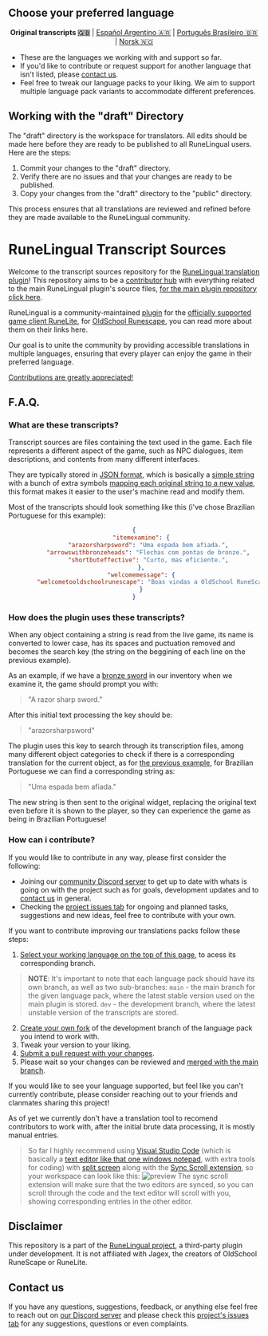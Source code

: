 ## Choose your preferred language
<div style="text-align: center;">

**Original transcripts :uk:** | [Español Argentino :argentina:](https://github.com/IaKee/Runelingual-Transcripts/tree/espanol-argentino-main) | [Português Brasileiro :brazil:](https://github.com/IaKee/Runelingual-Transcripts/tree/portugues-brasileiro-main) | [Norsk :norway:](https://github.com/IaKee/Runelingual-Transcripts/tree/norsk-main)

</div>

- These are the languages we working with and support so far. 
- If you'd like to contribute or request support for another language that isn't listed, please [contact us](#contact-us).
- Feel free to tweak our language packs to your liking. We aim to support multiple language pack variants to accommodate different preferences.

## Working with the "draft" Directory
The "draft" directory is the workspace for translators. All edits should be made here before they are ready to be published to all RuneLingual users. Here are the steps:

1. Commit your changes to the "draft" directory.
2. Verify there are no issues and that your changes are ready to be published.
3. Copy your changes from the "draft" directory to the "public" directory.

This process ensures that all translations are reviewed and refined before they are made available to the RuneLingual community.


# RuneLingual Transcript Sources

Welcome to the transcript sources repository for the [RuneLingual translation plugin](https://github.com/IaKee/RuneLingual-Plugin)! This repository aims to be a [contributor hub](https://discord.gg/ehwKcVdBGS) with everything related to the main RuneLingual plugin's source files, [for the main plugin repository click here](https://github.com/IaKee/RuneLingual-Plugin).

RuneLingual is a community-maintained [plugin](https://runelite.net/plugin-hub) for the [officially supported](https://secure.runescape.com/m=news/third-party-clients-update?oldschool=1) [game client RuneLite](https://runelite.net), for [OldSchool Runescape](https://oldschool.runescape.com), you can read more about them on their links here. 

Our goal is to unite the community by providing accessible translations in multiple languages, ensuring that every player can enjoy the game in their preferred language.

[Contributions are greatly appreciated!](#how-can-i-contribute) 


## F.A.Q.

### What are these transcripts?

Transcript sources are files containing the text used in the game. Each file represents a different aspect of the game, such as NPC dialogues, item descriptions, and contents from many different interfaces.

They are typically stored in [JSON format](https://en.wikipedia.org/wiki/JSON), which is basically a [simple string](https://en.wikipedia.org/wiki/String_(computer_science)) with a bunch of extra symbols [mapping each original string to a new value](https://en.wikipedia.org/wiki/Hash_table), this format makes it easier to the user's machine read and modify them. 

Most of the transcripts should look something like this (i've chose Brazilian Portuguese for this example):

<div style="text-align: center;">

```json
{
    "itemexamine": {
        "arazorsharpsword": "Uma espada bem afiada.",
        "arrowswithbronzeheads": "Flechas com pontas de bronze.",
        "shortbuteffective": "Curto, mas eficiente.",
    },
    "welcomemessage": {
        "welcometooldschoolrunescape": "Boas vindas a OldSchool RuneScape!"
    }
}
```

</div>

### How does the plugin uses these transcripts?

When any object containing a string is read from the live game, its name is converted to lower case, has its spaces and puctuation removed and becomes the search key (the string on the beggining of each line on the previous example).

As an example, if we have a [bronze sword](https://oldschool.runescape.wiki/w/Bronze_sword) in our inventory when we examine it, the game should prompt you with:
> "A razor sharp sword."

After this initial text processing the key should be:
> "arazorsharpsword"

The plugin uses this key to search through its transcription files, among many different object categories to check if there is a corresponding translation for the current object, as for [the previous example](#what-are-these-transcripts), for Brazilian Portuguese we can find a corresponding string as:
> "Uma espada bem afiada."

The new string is then sent to the original widget, replacing the original text even before it is shown to the player, so they can experience the game as being in Brazilian Portuguese!

### How can i contribute?

If you would like to contribute in any way, please first consider the following:

- Joining our [community Discord server](https://discord.gg/ehwKcVdBGS) to get up to date with whats is going on with the project such as for goals, development updates and to [contact us](#contact-us) in general.
- Checking the [project issues tab](https://github.com/IaKee/Runelingual-Transcripts/issues) for ongoing and planned tasks, suggestions and new ideas, feel free to contribute with your own.

If you want to contribute improving our translations packs follow these steps:
1. [Select your working language on the top of this page](#choose-your-preferred-language), to acess its corresponding branch.

> **NOTE**: It's important to note that each language pack should have its own branch, as well as two sub-branches:
`main` - the main branch for the given language pack, where the latest stable version used on the main plugin is stored.
`dev` - the development branch, where the latest unstable version of the transcripts are stored.

2. [Create your own fork](https://docs.github.com/en/pull-requests/collaborating-with-pull-requests/working-with-forks/fork-a-repo) of the development branch of the language pack you intend to work with.
3. Tweak your version to your liking.
4. [Submit a pull request with your changes](https://docs.github.com/en/pull-requests/collaborating-with-pull-requests/proposing-changes-to-your-work-with-pull-requests/about-pull-requests).
5. Please wait so your changes can be reviewed and [merged with the main branch](https://docs.github.com/en/pull-requests/collaborating-with-pull-requests/incorporating-changes-from-a-pull-request/merging-a-pull-request).

If you would like to see your language supported, but feel like you can't currently contribute, please consider reaching out to your friends and clanmates sharing this project!

As of yet we currently don't have a translation tool to recomend contributors to work with, after the initial brute data processing, it is mostly manual entries. 

> So far I highly recommend using [Visual Studio Code](https://code.visualstudio.com) (which is basically a [text editor like that one windows notepad](https://en.wikipedia.org/wiki/Windows_Notepad), with extra tools for coding) with [split screen](https://stackoverflow.com/questions/40709351/visual-studio-code-how-to-split-the-editor-vertically) along with the [Sync Scroll extension](https://marketplace.visualstudio.com/items?itemName=dqisme.sync-scroll), so your workspace can look like this:
![preview](https://i.imgur.com/mMJt8jZ.png)
The sync scroll extension will make sure that the two editors are synced, so you can scroll through the code and the text editor will scroll with you, showing corresponding entries in the other editor.

## Disclaimer

This repository is a part of the [RuneLingual project](https://github.com/IaKee/RuneLingual-Plugin), a third-party plugin under development. It is not affiliated with Jagex, the creators of OldSchool RuneScape or RuneLite. 

## Contact us

If you have any questions, suggestions, feedback, or anything else feel free to reach out on [our Discord server](https://discord.gg/ehwKcVdBGS) and please check this [project's issues tab](https://github.com/IaKee/Runelingual-Transcripts/issues) for any suggestions, questions or even complaints.
